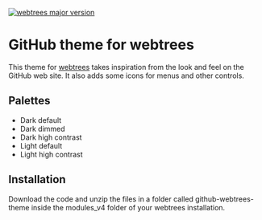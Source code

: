 [![webtrees major version](https://img.shields.io/badge/webtrees-v2.1.x-green)](https://github.com/fisharebest/webtrees/releases)
# GitHub theme for webtrees
This theme for [webtrees](https://webtrees.net) takes inspiration from the look and feel on the GitHub web site. It also adds some icons for menus and other controls.
## Palettes
* Dark default
* Dark dimmed
* Dark high contrast
* Light default
* Light high contrast

## Installation
Download the code and unzip the files in a folder called github-webtrees-theme inside the modules_v4 folder of your webtrees installation.
